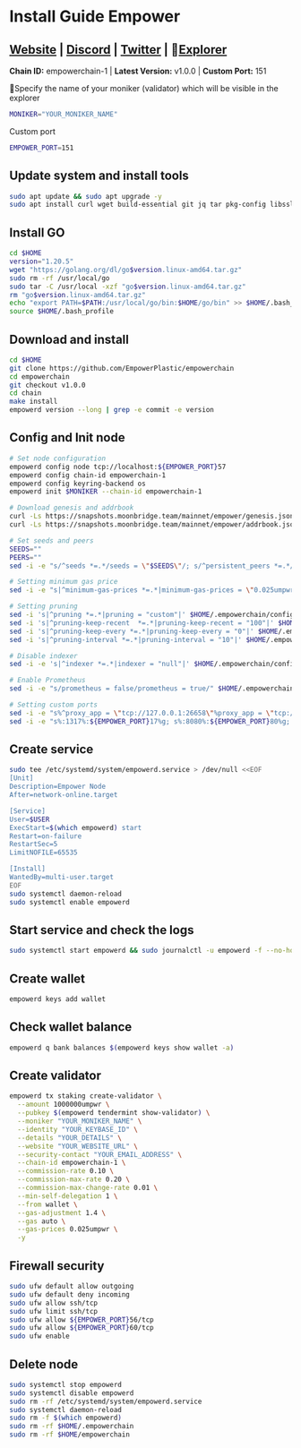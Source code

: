 # Install Guide Empower

## [Website](https://www.empowerchain.io/) | [Discord](https://discord.gg/DNB4z8EZDx) | [Twitter](https://twitter.com/empowerchain_io) | :satellite:[Explorer](https://explorer.moonbridge.team/empower)

**Chain ID:** empowerchain-1 | **Latest Version:** v1.0.0 | **Custom Port:** 151

:red_circle:Specify the name of your moniker (validator) which will be visible in the explorer

```bash
MONIKER="YOUR_MONIKER_NAME"
```

Custom port

```bash
EMPOWER_PORT=151
```

## Update system and install tools

```bash
sudo apt update && sudo apt upgrade -y
sudo apt install curl wget build-essential git jq tar pkg-config libssl-dev liblz4-tool ncdu bashtop -y
```

## Install GO

```bash
cd $HOME
version="1.20.5"
wget "https://golang.org/dl/go$version.linux-amd64.tar.gz"
sudo rm -rf /usr/local/go
sudo tar -C /usr/local -xzf "go$version.linux-amd64.tar.gz"
rm "go$version.linux-amd64.tar.gz"
echo "export PATH=$PATH:/usr/local/go/bin:$HOME/go/bin" >> $HOME/.bash_profile
source $HOME/.bash_profile
```

## Download and install

```bash
cd $HOME
git clone https://github.com/EmpowerPlastic/empowerchain
cd empowerchain
git checkout v1.0.0
cd chain
make install
empowerd version --long | grep -e commit -e version
```

## Config and Init node

```bash
# Set node configuration
empowerd config node tcp://localhost:${EMPOWER_PORT}57
empowerd config chain-id empowerchain-1
empowerd config keyring-backend os
empowerd init $MONIKER --chain-id empowerchain-1

# Download genesis and addrbook
curl -Ls https://snapshots.moonbridge.team/mainnet/empower/genesis.json > $HOME/.empowerchain/config/genesis.json
curl -Ls https://snapshots.moonbridge.team/mainnet/empower/addrbook.json > $HOME/.empowerchain/config/addrbook.json

# Set seeds and peers
SEEDS=""
PEERS=""
sed -i -e "s/^seeds *=.*/seeds = \"$SEEDS\"/; s/^persistent_peers *=.*/persistent_peers = \"$PEERS\"/" $HOME/.empowerchain/config/config.toml

# Setting minimum gas price
sed -i -e "s|^minimum-gas-prices *=.*|minimum-gas-prices = \"0.025umpwr\"|" $HOME/.empowerchain/config/app.toml

# Setting pruning
sed -i 's|^pruning *=.*|pruning = "custom"|' $HOME/.empowerchain/config/app.toml
sed -i 's|^pruning-keep-recent  *=.*|pruning-keep-recent = "100"|' $HOME/.empowerchain/config/app.toml
sed -i 's|^pruning-keep-every *=.*|pruning-keep-every = "0"|' $HOME/.empowerchain/config/app.toml
sed -i 's|^pruning-interval *=.*|pruning-interval = "10"|' $HOME/.empowerchain/config/app.toml

# Disable indexer
sed -i -e 's|^indexer *=.*|indexer = "null"|' $HOME/.empowerchain/config/config.toml

# Enable Prometheus
sed -i -e "s/prometheus = false/prometheus = true/" $HOME/.empowerchain/config/config.toml

# Setting custom ports
sed -i -e "s%^proxy_app = \"tcp://127.0.0.1:26658\"%proxy_app = \"tcp://127.0.0.1:${EMPOWER_PORT}58\"%; s%^laddr = \"tcp://127.0.0.1:26657\"%laddr = \"tcp://0.0.0.0:${EMPOWER_PORT}57\"%; s%^pprof_laddr = \"localhost:6060\"%pprof_laddr = \"localhost:${EMPOWER_PORT}60\"%; s%^laddr = \"tcp://0.0.0.0:26656\"%laddr = \"tcp://0.0.0.0:${EMPOWER_PORT}56\"%; s%^external_address = \"\"%external_address = \"$(wget -qO- eth0.me):${EMPOWER_PORT}56\"%; s%^prometheus_listen_addr = \":26660\"%prometheus_listen_addr = \":${EMPOWER_PORT}66\"%" $HOME/.empowerchain/config/config.toml
sed -i -e "s%:1317%:${EMPOWER_PORT}17%g; s%:8080%:${EMPOWER_PORT}80%g; s%:9090%:${EMPOWER_PORT}90%g; s%:9091%:${EMPOWER_PORT}91%g; s%:8545%:${EMPOWER_PORT}45%g; s%:8546%:${EMPOWER_PORT}46%g; s%:6065%:${EMPOWER_PORT}65%g" $HOME/.empowerchain/config/app.toml
```

## Create service

```bash
sudo tee /etc/systemd/system/empowerd.service > /dev/null <<EOF
[Unit]
Description=Empower Node
After=network-online.target

[Service]
User=$USER
ExecStart=$(which empowerd) start
Restart=on-failure
RestartSec=5
LimitNOFILE=65535

[Install]
WantedBy=multi-user.target
EOF
sudo systemctl daemon-reload
sudo systemctl enable empowerd
```

## Start service and check the logs

```bash
sudo systemctl start empowerd && sudo journalctl -u empowerd -f --no-hostname -o cat
```

## Create wallet

```bash
empowerd keys add wallet
```

## Check wallet balance

```bash
empowerd q bank balances $(empowerd keys show wallet -a)
```

## Create validator

```bash
empowerd tx staking create-validator \
  --amount 1000000umpwr \
  --pubkey $(empowerd tendermint show-validator) \
  --moniker "YOUR_MONIKER_NAME" \
  --identity "YOUR_KEYBASE_ID" \
  --details "YOUR_DETAILS" \
  --website "YOUR_WEBSITE_URL" \
  --security-contact "YOUR_EMAIL_ADDRESS" \
  --chain-id empowerchain-1 \
  --commission-rate 0.10 \
  --commission-max-rate 0.20 \
  --commission-max-change-rate 0.01 \
  --min-self-delegation 1 \
  --from wallet \
  --gas-adjustment 1.4 \
  --gas auto \
  --gas-prices 0.025umpwr \
  -y
```

## Firewall security

```bash
sudo ufw default allow outgoing 
sudo ufw default deny incoming 
sudo ufw allow ssh/tcp
sudo ufw limit ssh/tcp
sudo ufw allow ${EMPOWER_PORT}56/tcp
sudo ufw allow ${EMPOWER_PORT}60/tcp
sudo ufw enable
```

## Delete node

```bash
sudo systemctl stop empowerd
sudo systemctl disable empowerd
sudo rm -rf /etc/systemd/system/empowerd.service
sudo systemctl daemon-reload
sudo rm -f $(which empowerd) 
sudo rm -rf $HOME/.empowerchain 
sudo rm -rf $HOME/empowerchain
```

